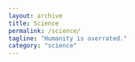 ```yaml
---
layout: archive
title: Science
permalink: /science/
tagline: "Humanity is overrated."
category: "science"
---
```

